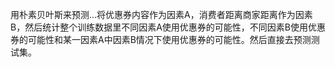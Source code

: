 用朴素贝叶斯来预测...将优惠券内容作为因素A，消费者距离商家距离作为因素B，然后统计整个训练数据里不同因素A使用优惠券的可能性，不同因素B使用优惠券的可能性和某一因素A中因素B情况下使用优惠券的可能性。然后直接去预测测试集。
